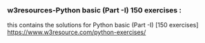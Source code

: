 ### w3resources-Python basic (Part -I) 150 exercises :
this contains the solutions for Python basic (Part -I) [150 exercises] https://www.w3resource.com/python-exercises/